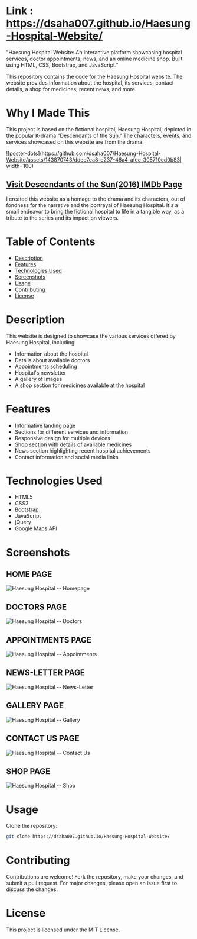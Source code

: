 # Link : https://dsaha007.github.io/Haesung-Hospital-Website/

"Haesung Hospital Website: An interactive platform showcasing hospital services, doctor appointments, news, and an online medicine shop. Built using HTML, CSS, Bootstrap, and JavaScript."

This repository contains the code for the Haesung Hospital website. The website provides information about the hospital, its services, contact details, a shop for medicines, recent news, and more.

# Why I Made This

This project is based on the fictional hospital, Haesung Hospital, depicted in the popular K-drama "Descendants of the Sun." The characters, events, and services showcased on this website are from the drama.

![poster-dots](https://github.com/dsaha007/Haesung-Hospital-Website/assets/143870743/ddec7ea8-c237-46a4-afec-305710cd0b83| width=100)
## [Visit Descendants of the Sun(2016) IMDb Page](https://www.imdb.com/title/tt4925000/)

I created this website as a homage to the drama and its characters, out of fondness for the narrative and the portrayal of Haesung Hospital. It's a small endeavor to bring the fictional hospital to life in a tangible way, as a tribute to the series and its impact on viewers.

# Table of Contents

- [Description](#description)
- [Features](#features)
- [Technologies Used](#technologies-used)
- [Screenshots](#screenshots)
- [Usage](#usage)
- [Contributing](#contributing)
- [License](#license)

# Description

This website is designed to showcase the various services offered by Haesung Hospital, including:
- Information about the hospital
- Details about available doctors
- Appointments scheduling
- Hospital's newsletter
- A gallery of images
- A shop section for medicines available at the hospital

# Features

- Informative landing page
- Sections for different services and information
- Responsive design for multiple devices
- Shop section with details of available medicines
- News section highlighting recent hospital achievements
- Contact information and social media links

# Technologies Used

- HTML5
- CSS3
- Bootstrap
- JavaScript
- jQuery
- Google Maps API

# Screenshots

## HOME PAGE
![Haesung Hospital -- Homepage](https://github.com/dsaha007/Haesung-Hospital-Website/assets/143870743/0d0acb0f-402f-4290-89ac-3f495fe7d9b3)
## DOCTORS PAGE
![Haesung Hospital -- Doctors](https://github.com/dsaha007/Haesung-Hospital-Website/assets/143870743/f1c6a034-e2c1-4ec1-8e88-6740baa4d7c3)
## APPOINTMENTS PAGE
![Haesung Hospital -- Appointments](https://github.com/dsaha007/Haesung-Hospital-Website/assets/143870743/b277e15f-7528-4d05-bb6e-a7d365def106)
## NEWS-LETTER PAGE
![Haesung Hospital -- News-Letter](https://github.com/dsaha007/Haesung-Hospital-Website/assets/143870743/c736dcee-68b0-442e-a7f9-a0c930304570)
## GALLERY PAGE
![Haesung Hospital -- Gallery](https://github.com/dsaha007/Haesung-Hospital-Website/assets/143870743/b0d4e193-f0be-4c77-a509-d8f6e729350b)
## CONTACT US PAGE
![Haesung Hospital -- Contact Us](https://github.com/dsaha007/Haesung-Hospital-Website/assets/143870743/2139b73e-9b50-46cf-9f7d-87ffe3b515d6)
## SHOP PAGE
![Haesung Hospital -- Shop](https://github.com/dsaha007/Haesung-Hospital-Website/assets/143870743/43a0817c-6960-45b6-a403-e0429d84c4fa)



# Usage

Clone the repository:

```bash
git clone https://dsaha007.github.io/Haesung-Hospital-Website/
```

# Contributing

Contributions are welcome! Fork the repository, make your changes, and submit a pull request. For major changes, please open an issue first to discuss the changes.

# License

This project is licensed under the MIT License.

